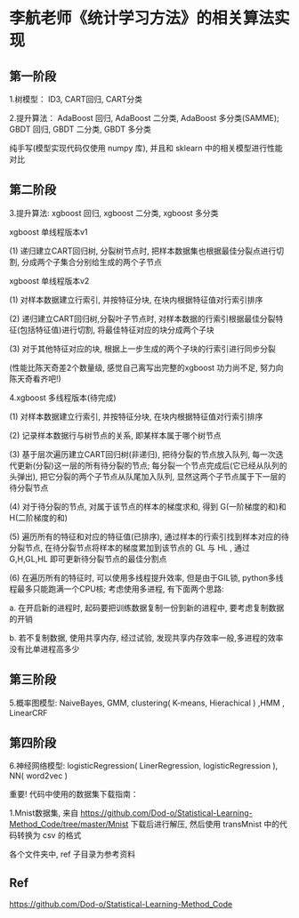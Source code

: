 # 李航老师《统计学习方法》的相关算法实现

## 第一阶段

1.树模型： ID3, CART回归, CART分类

2.提升算法： AdaBoost 回归, AdaBoost 二分类, AdaBoost 多分类(SAMME); GBDT 回归, GBDT 二分类, GBDT 多分类

纯手写(模型实现代码仅使用 numpy 库), 并且和 sklearn 中的相关模型进行性能对比

## 第二阶段

3.提升算法: xgboost 回归, xgboost 二分类, xgboost 多分类

xgboost 单线程版本v1

(1) 递归建立CART回归树, 分裂树节点时, 把样本数据集也根据最佳分裂点进行切割, 分成两个子集合分别给生成的两个子节点


xgboost 单线程版本v2

(1) 对样本数据建立行索引, 并按特征分块, 在块内根据特征值对行索引排序

(2) 递归建立CART回归树,分裂叶子节点时, 对样本数据的行索引根据最佳分裂特征(包括特征值)进行切割, 将最佳特征对应的块分成两个子块

(3) 对于其他特征对应的块, 根据上一步生成的两个子块的行索引进行同步分裂

(性能比陈天奇差2个数量级, 感觉自己离写出完整的xgboost 功力尚不足, 努力向陈天奇看齐吧!)

4.xgboost 多线程版本(待完成)

(1) 对样本数据建立行索引, 并按特征分块, 在块内根据特征值对行索引排序

(2) 记录样本数据行与树节点的关系, 即某样本属于哪个树节点

(3) 基于层次遍历建立CART回归树(非递归), 把待分裂的节点放入队列, 每一次迭代更新(分裂)这一层的所有待分裂的节点;
每分裂一个节点完成后(它已经从队列的头弹出), 把它分裂的两个子节点从队尾加入队列, 显然这两个子节点属于下一层的待分裂节点

(4) 对于待分裂的节点, 对属于该节点的样本的梯度求和, 得到 G(一阶梯度的和)和H(二阶梯度的和)

(5) 遍历所有的特征和对应的特征值(已排序), 通过样本的行索引找到样本对应的待分裂节点,
 在待分裂节点将样本的梯度累加到该节点的 GL 与 HL , 通过 G,H,GL,HL 即可更新待分裂节点的最佳分割点

(6) 在遍历所有的特征时, 可以使用多线程提升效率, 但是由于GIL锁, python多线程最多只能跑满一个CPU核;
 考虑使用多进程, 有下面两个思路:

 a. 在开启新的进程时, 起码要把训练数据复制一份到新的进程中, 要考虑复制数据的开销

 b. 若不复制数据, 使用共享内存, 经过试验, 发现共享内存效率一般,多进程的效率没有比单进程高多少


## 第三阶段

5.概率图模型: NaiveBayes, GMM, clustering( K-means, Hierachical ) ,HMM , LinearCRF


## 第四阶段

6.神经网络模型: logisticRegression( LinerRegression, logisticRegression ), NN( word2vec )


重要! 代码中使用的数据集下载指南：

1.Mnist数据集, 来自 https://github.com/Dod-o/Statistical-Learning-Method_Code/tree/master/Mnist 下载后进行解压,
然后使用 transMnist 中的代码转换为 csv 的格式

各个文件夹中, ref 子目录为参考资料

## Ref

https://github.com/Dod-o/Statistical-Learning-Method_Code